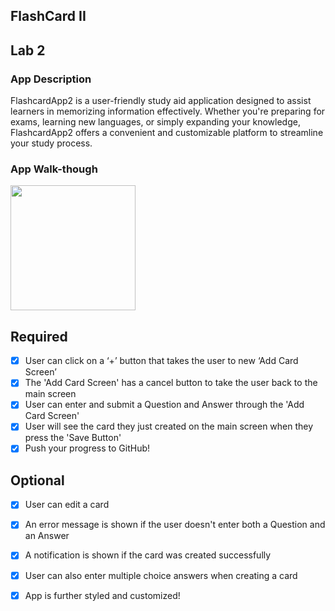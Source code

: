 ## FlashCard II
## Lab 2

### App Description
FlashcardApp2 is a user-friendly study aid application designed to assist learners in memorizing
information effectively. Whether you're preparing for exams, learning new languages, or simply
expanding your knowledge, FlashcardApp2 offers a convenient and customizable platform to streamline your study process.

### App Walk-though

<img src="https://github.com/Vandersar02/FlashCard2/blob/main/img/myVideo.gif" width=200><br>


## Required
- [x] User can click on a ‘+’ button that takes the user to new ‘Add Card Screen’
- [x] The 'Add Card Screen' has a cancel button to take the user back to the main screen
- [x] User can enter and submit a Question and Answer through the 'Add Card Screen'
- [x] User will see the card they just created on the main screen when they press the 'Save Button'
- [x] Push your progress to GitHub!

## Optional
- [x] User can edit a card
- [x] An error message is shown if the user doesn't enter both a Question and an Answer
- [x] A notification is shown if the card was created successfully
- [x] User can also enter multiple choice answers when creating a card
- [x] App is further styled and customized!

